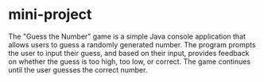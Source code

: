 # mini-project
The "Guess the Number" game is a simple Java console application that allows users to guess a randomly generated number. The program prompts the user to input their guess, and based on their input, provides feedback on whether the guess is too high, too low, or correct. The game continues until the user guesses the correct number.
